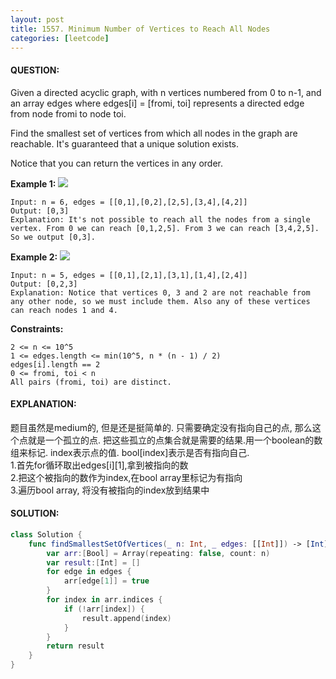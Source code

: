 ```yaml
---
layout: post
title: 1557. Minimum Number of Vertices to Reach All Nodes
categories: [leetcode]
---
```

#### QUESTION:
Given a directed acyclic graph, with n vertices numbered from 0 to n-1, and an array edges where edges[i] = [fromi, toi] represents a directed edge from node fromi to node toi.

Find the smallest set of vertices from which all nodes in the graph are reachable. It's guaranteed that a unique solution exists.

Notice that you can return the vertices in any order.

 

__Example 1:__
![](https://assets.leetcode.com/uploads/2020/07/07/untitled22.png)

```
Input: n = 6, edges = [[0,1],[0,2],[2,5],[3,4],[4,2]]
Output: [0,3]
Explanation: It's not possible to reach all the nodes from a single vertex. From 0 we can reach [0,1,2,5]. From 3 we can reach [3,4,2,5]. So we output [0,3].
```
__Example 2:__
![](https://assets.leetcode.com/uploads/2020/07/07/untitled.png)
```
Input: n = 5, edges = [[0,1],[2,1],[3,1],[1,4],[2,4]]
Output: [0,2,3]
Explanation: Notice that vertices 0, 3 and 2 are not reachable from any other node, so we must include them. Also any of these vertices can reach nodes 1 and 4.
 ```

__Constraints:__
```
2 <= n <= 10^5
1 <= edges.length <= min(10^5, n * (n - 1) / 2)
edges[i].length == 2
0 <= fromi, toi < n
All pairs (fromi, toi) are distinct.
```
#### EXPLANATION:

题目虽然是medium的, 但是还是挺简单的. 只需要确定没有指向自己的点, 那么这个点就是一个孤立的点. 把这些孤立的点集合就是需要的结果.用一个boolean的数组来标记. index表示点的值. bool[index]表示是否有指向自己.   
1.首先for循环取出edges[i][1],拿到被指向的数  
2.把这个被指向的数作为index,在bool array里标记为有指向  
3.遍历bool array, 将没有被指向的index放到结果中

#### SOLUTION:
```swift
class Solution {
    func findSmallestSetOfVertices(_ n: Int, _ edges: [[Int]]) -> [Int] {
        var arr:[Bool] = Array(repeating: false, count: n)
        var result:[Int] = []
        for edge in edges {
            arr[edge[1]] = true
        }
        for index in arr.indices {
            if (!arr[index]) {
                result.append(index)
            }
        }
        return result
    }
}
```

